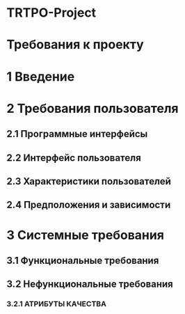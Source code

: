 # TRTPO-Project

# Требования к проекту

# 1 Введение

# 2 Требования пользователя

## 2.1 Программные интерфейсы

## 2.2 Интерфейс пользователя

## 2.3 Характеристики пользователей

## 2.4 Предположения и зависимости

# 3 Системные требования

## 3.1 Функциональные требования

## 3.2 Нефункциональные требования

### 3.2.1 АТРИБУТЫ КАЧЕСТВА
